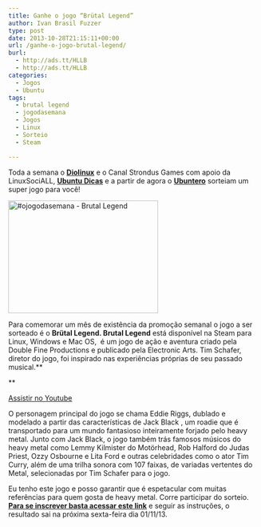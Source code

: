 ```yaml
---
title: Ganhe o jogo “Brütal Legend”
author: Ivan Brasil Fuzzer
type: post
date: 2013-10-28T21:15:11+00:00
url: /ganhe-o-jogo-brutal-legend/
burl:
  - http://ads.tt/HLLB
  - http://ads.tt/HLLB
categories:
  - Jogos
  - Ubuntu
tags:
  - brutal legend
  - jogodasemana
  - Jogos
  - Linux
  - Sorteio
  - Steam

---
```

Toda a semana o **<a href="http://www.diolinux.com.br/" target="_blank" rel="nofollow">Diolinux</a>** e o Canal Strondus Games com apoio da LinuxSociALL, **<a href="http://www.ubuntudicas.com.br/" target="_blank" rel="nofollow">Ubuntu Dicas</a>** e a partir de agora o **[Ubuntero][1]** sorteiam um super jogo para você!

<a href="http://www.ubuntero.com.br/wp-content/uploads/2013/10/brutal-legend-1.jpg" rel="lightbox"><img class="aligncenter size-medium wp-image-6201" title="#ojogodasemana - Brutal Legend" alt="#ojogodasemana - Brutal Legend" src="http://www.ubuntero.com.br/wp-content/uploads/2013/10/brutal-legend-1-300x225.jpg" width="300" height="225" /></a>

Para comemorar um mês de existência da promoção semanal o jogo a ser sorteado é o **Brütal Legend. Brutal Legend** está disponível na Steam para Linux, Windows e Mac OS,  é um jogo de ação e aventura criado pela Double Fine Productions e publicado pela Electronic Arts. Tim Schafer, diretor do jogo, foi inspirado nas experiências próprias de seu passado musical.**
  
** 

<div class="video">
</div>

<p class="button">
  <a href="http://www.youtube.com/embed/b5eQUekYQJo" target="_blank" rel="nofollow">Assistir no Youtube</a>
</p>

O personagem principal do jogo se chama Eddie Riggs, dublado e modelado a partir das características de Jack Black , um roadie que é transportado para um mundo fantasioso inteiramente forjado pelo heavy metal. Junto com Jack Black, o jogo também trás famosos músicos do heavy metal como Lemmy Kilmister do Motörhead, Rob Halford do Judas Priest, Ozzy Osbourne e Lita Ford e outras celebridades como o ator Tim Curry, além de uma trilha sonora com 107 faixas, de variadas vertentes do Metal, selecionadas por Tim Schafer para o jogo.

Eu tenho este jogo e posso garantir que é espetacular com muitas referências para quem gosta de heavy metal. Corre participar do sorteio. **<a href="http://strondus.com/ojogodasemana/?uid=b5eQUekYQJo" target="_blank" rel="nofollow">Para se inscrever basta acessar este link</a>** e seguir as instruções, o resultado sai na próxima sexta-feira dia 01/11/13.

 [1]: http://www.ubuntero.com.br/ "Ubuntero - Dicas e Tutoriais sobre Ubuntu"